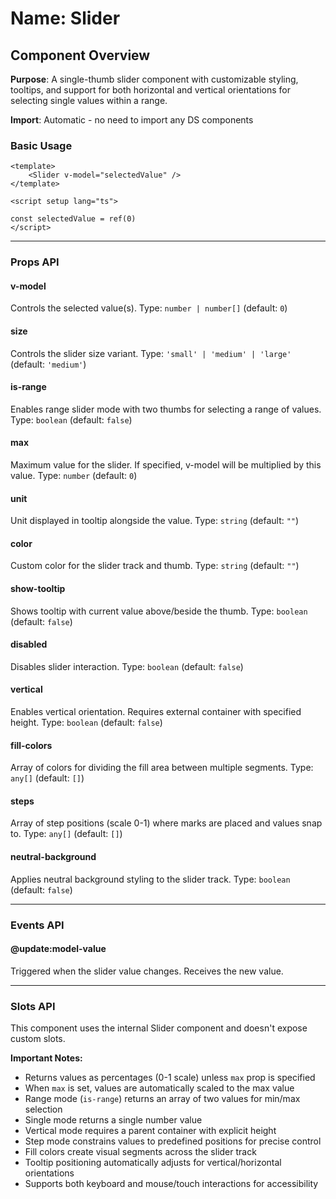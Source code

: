 # Name: Slider
## Component Overview

**Purpose**: A single-thumb slider component with customizable styling, tooltips, and support for both horizontal and vertical orientations for selecting single values within a range.

**Import**: Automatic - no need to import any DS components

### Basic Usage

```vue
<template>
    <Slider v-model="selectedValue" />
</template>

<script setup lang="ts">

const selectedValue = ref(0)
</script>
```

---

### Props API

#### v-model
Controls the selected value(s). Type: `number | number[]` (default: `0`)

#### size
Controls the slider size variant. Type: `'small' | 'medium' | 'large'` (default: `'medium'`)

#### is-range
Enables range slider mode with two thumbs for selecting a range of values. Type: `boolean` (default: `false`)

#### max
Maximum value for the slider. If specified, v-model will be multiplied by this value. Type: `number` (default: `0`)

#### unit
Unit displayed in tooltip alongside the value. Type: `string` (default: `""`)

#### color
Custom color for the slider track and thumb. Type: `string` (default: `""`)

#### show-tooltip
Shows tooltip with current value above/beside the thumb. Type: `boolean` (default: `false`)

#### disabled
Disables slider interaction. Type: `boolean` (default: `false`)

#### vertical
Enables vertical orientation. Requires external container with specified height. Type: `boolean` (default: `false`)

#### fill-colors
Array of colors for dividing the fill area between multiple segments. Type: `any[]` (default: `[]`)

#### steps
Array of step positions (scale 0-1) where marks are placed and values snap to. Type: `any[]` (default: `[]`)

#### neutral-background
Applies neutral background styling to the slider track. Type: `boolean` (default: `false`)

---

### Events API

#### @update:model-value
Triggered when the slider value changes. Receives the new value.

---

### Slots API

This component uses the internal Slider component and doesn't expose custom slots.

**Important Notes:**
- Returns values as percentages (0-1 scale) unless `max` prop is specified
- When `max` is set, values are automatically scaled to the max value
- Range mode (`is-range`) returns an array of two values for min/max selection
- Single mode returns a single number value
- Vertical mode requires a parent container with explicit height
- Step mode constrains values to predefined positions for precise control
- Fill colors create visual segments across the slider track
- Tooltip positioning automatically adjusts for vertical/horizontal orientations
- Supports both keyboard and mouse/touch interactions for accessibility